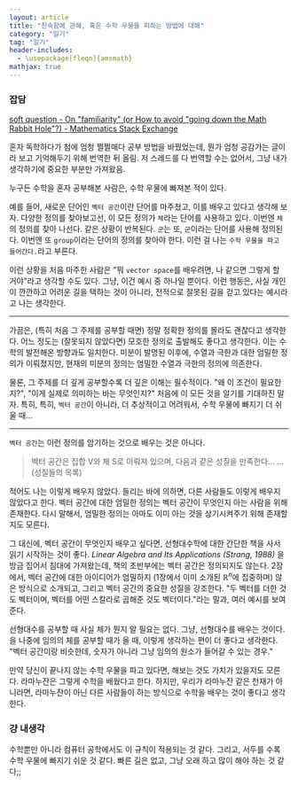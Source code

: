 ```yaml
---
layout: article
title: "친숙함에 관해, 혹은 수학 우물을 피하는 방법에 대해"
category: "일기"
tag: "일기"
header-includes:
  - \usepackage[fleqn]{amsmath}
mathjax: true
---
```


### 잡담
[soft question - On "familiarity" (or How to avoid "going down the Math Rabbit Hole"?) - Mathematics Stack Exchange](https://math.stackexchange.com/questions/617625/on-familiarity-or-how-to-avoid-going-down-the-math-rabbit-hole?noredirect=1&lq=1)

혼자 독학하다가 첨에 엄청 쩔쩔매다 공부 방법을 바꿨었는데, 뭔가 엄청 공감가는 글이라 보고 기억해두기 위해 번역한 뒤 올림.
저 스레드를 다 번역할 수는 없어서, 그냥 내가 생각하기에 중요한 부분만 가져왔음.


누구든 수학을 혼자 공부해본 사람은, 수학 우물에 빠져본 적이 있다.

예를 들어, 새로운 단어인 `벡터 공간`이란 단어를 마주쳤고, 이를 배우고 있다고 생각해 보자. 다양한 정의를 찾아보고선, 이 모든 정의가 `체`라는 단어를 사용하고 있다. 이번엔 `체`의 정의를 찾아 나선다. 같은 상황이 반복된다. `군`는 또, `군`이라는 단어를 사용해 정의된다. 이번엔 또 `group`이라는 단어의 정의를 찾아야 한다. 이런 걸 나는 `수학 우물을 파고 들어간다.`라고 부른다.

이런 상황을 처음 마주한 사람은 "뭐 `vector space`를 배우려면, 나 같으면 그렇게 할 거야"라고 생각할 수도 있다. 그냥, 이건 예시 중 하나일 뿐이다. 이런 행동은, 사실 개인이 깐깐하고 어려운 길을 택하는 것이 아니라, 전적으로 잘못된 길을 걷고 있다는 예시라고 나는 생각한다.

-----

가끔은, (특히 처음 그 주제를 공부할 때면) 정말 정확한 정의를 몰라도 괜찮다고 생각한다. 어느 정도는 (잘못되지 않았다면) 모호한 정의로 출발해도 좋다고 생각한다. 이는 수학의 발전해온 방향과도 일치한다. 미분이 발명된 이후에, 수열과 극한과 대한 엄밀한 정의가 이뤄졌지만, 현재의 미분의 정의는 엄밀한 수열과 극한의 정의에 의존한다.

물론, 그 주제를 더 깊게 공부할수록 더 깊은 이해는 필수적이다. "왜 이 조건이 필요한지?", "이게 실제로 의미하는 바는 무엇인지?" 처음에 이 모든 것을 알기를 기대하진 말자. 특히, 특히, `벡터 공간`이 아니라, 더 추상적이고 어려워서, 수학 우물에 빠지기 더 쉬울 때...


---

`벡터 공간`는 이런 정의를 암기하는 것으로 배우는 것은 아니다.

> 벡터 공간은 집합 V와 체 S로 이뤄져 있으며, 다음과 같은 성질을 만족한다...
> ... (성질들의 목록)

적어도 나는 이렇게 배우지 않았다. 들리는 바에 의하면, 다른 사람들도 이렇게 배우지 않았다고 한다. 벡터 공간에 대한 엄밀한 정의는 벡터 공간이 무엇인지 아는 사람을 위해 존재한다. 다시 말해서, 엄밀한 정의는 아마도 이미 아는 것을 상기시켜주기 위해 존재할지도 모른다.

그 대신에, 벡터 공간이 무엇인지 배우고 싶다면, 선형대수학에 대한 간단한 책을 사서 읽기 시작하는 것이 좋다. _Linear Algebra and Its Applications (Strang, 1988)_ 을 방금 집어서 침대에 가져왔는데, 책의 초반부에는 벡터 공간은 정의되지도 않는다. 2장에서, 벡터 공간에 대한 아이디어가 엄밀하지 (1장에서 이미 소개된 $\mathbb{R}^n$에 집중하며) 않은 방식으로 소개되고, 그리고 벡터 공간의 중요한 성질을 강조한다. "두 벡터를 더한 것도 벡터이며, 벡터를 어떤 스칼라로 곱해준 것도 벡터이다."라는 말과, 여러 예시를 보여준다.

선형대수를 공부할 때 사실 체가 뭔지 알 필요는 없다. 그냥, 선형대수를 배우는 것이다.
을
나중에 임의의 체를 공부할 때가 올 때, 이렇게 생각하는 편이 더 좋다고 생각한다. "벡터 공간이랑 비슷한데, 숫자가 아니라 그냥 임의의 원소가 들어갈 수 있는 경우."

만약 당신이 끝나지 않는 수학 우물을 파고 있다면, 해보는 것도 가치가 있을지도 모른다. 라마누잔은 그렇게 수학을 배웠다고 한다. 하지만, 우리가 라마누잔 같은 천재가 아니라면, 라마누잔이 아닌 다른 사람들이 하는 방식으로 수학을 배우는 것이 좋다고 생각한다.

### 걍 내생각
수학뿐만 아니라 컴퓨터 공학에서도 이 규칙이 적용되는 것 같다.
그리고, 서두를 수록 수학 우물에 빠지기 쉬운 것 같다. 빠른 길은 없고, 그냥 오래 하고 많이 해야 하는 것 같다;;
